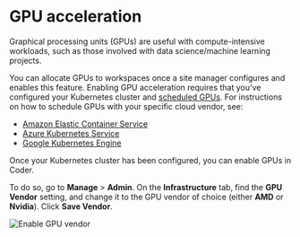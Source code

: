 # GPU acceleration

Graphical processing units (GPUs) are useful with compute-intensive workloads,
such as those involved with data science/machine learning projects.

You can allocate GPUs to workspaces once a site manager configures and enables
this feature. Enabling GPU acceleration requires that you've configured your
Kubernetes cluster and
[scheduled GPUs](https://kubernetes.io/docs/tasks/manage-gpus/scheduling-gpus/).
For instructions on how to schedule GPUs with your specific cloud vendor, see:

- [Amazon Elastic Container Service](https://docs.aws.amazon.com/AmazonECS/latest/developerguide/ecs-gpu.html)
- [Azure Kubernetes Service](https://docs.microsoft.com/en-us/azure/aks/gpu-cluster)
- [Google Kubernetes Engine](https://cloud.google.com/kubernetes-engine/docs/how-to/gpus)

Once your Kubernetes cluster has been configured, you can enable GPUs in Coder.

To do so, go to **Manage** > **Admin**. On the **Infrastructure** tab, find the
**GPU Vendor** setting, and change it to the GPU vendor of choice (either
**AMD** or **Nvidia**). Click **Save Vendor**.

![Enable GPU vendor](../../assets/admin/gpu.png)
